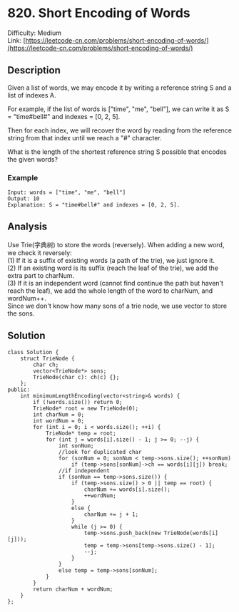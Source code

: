 # 820. Short Encoding of Words
Difficulty: Medium  
Link: [https://leetcode-cn.com/problems/short-encoding-of-words/](https://leetcode-cn.com/problems/short-encoding-of-words/)
## Description
Given a list of words, we may encode it by writing a reference string S and a list of indexes A.

For example, if the list of words is ["time", "me", "bell"], we can write it as S = "time#bell#" and indexes = [0, 2, 5].

Then for each index, we will recover the word by reading from the reference string from that index until we reach a "#" character.

What is the length of the shortest reference string S possible that encodes the given words?

### Example 
``` 
Input: words = ["time", "me", "bell"]
Output: 10
Explanation: S = "time#bell#" and indexes = [0, 2, 5].
```

## Analysis
Use Trie(字典树) to store the words (reversely). When adding a new word, we check it reversely:   
(1) If it is a suffix of existing words (a path of the trie), we just ignore it.  
(2) If an existing word is its suffix (reach the leaf of the trie), we add the extra part to charNum.  
(3) If it is an independent word (cannot find continue the path but haven't reach the leaf), we add the whole length of the word to charNum, and wordNum++.   
Since we don't know how many sons of a trie node, we use vector to store the sons.  
 
## Solution
```
class Solution {
    struct TrieNode {
        char ch;
        vector<TrieNode*> sons;
        TrieNode(char c): ch(c) {};
    };
public:
    int minimumLengthEncoding(vector<string>& words) {
        if (!words.size()) return 0;
        TrieNode* root = new TrieNode(0);
        int charNum = 0;
        int wordNum = 0;
        for (int i = 0; i < words.size(); ++i) {
            TrieNode* temp = root;
            for (int j = words[i].size() - 1; j >= 0; --j) {
                int sonNum;
                //look for duplicated char
                for (sonNum = 0; sonNum < temp->sons.size(); ++sonNum)
                    if (temp->sons[sonNum]->ch == words[i][j]) break;
                //if independent
                if (sonNum == temp->sons.size()) {
                    if (temp->sons.size() > 0 || temp == root) {
                        charNum += words[i].size();
                        ++wordNum;
                    }
                    else {
                        charNum += j + 1;
                    }
                    while (j >= 0) {
                        temp->sons.push_back(new TrieNode(words[i][j]));
                        temp = temp->sons[temp->sons.size() - 1];
                        --j;
                    }
                }
                else temp = temp->sons[sonNum];
            }
        }
        return charNum + wordNum;
    }
};
```
